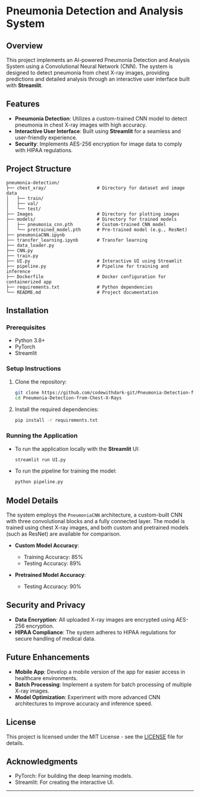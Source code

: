 # Pneumonia Detection and Analysis System

## Overview

[](Images/1.png)

This project implements an AI-powered Pneumonia Detection and Analysis System using a Convolutional Neural Network (CNN). The system is designed to detect pneumonia from chest X-ray images, providing predictions and detailed analysis through an interactive user interface built with **Streamlit**.

## Features

- **Pneumonia Detection**: Utilizes a custom-trained CNN model to detect pneumonia in chest X-ray images with high accuracy.
- **Interactive User Interface**: Built using **Streamlit** for a seamless and user-friendly experience.
- **Security**: Implements AES-256 encryption for image data to comply with HIPAA regulations.

## Project Structure

```
pneumonia-detection/
├── chest_xray/                   # Directory for dataset and image data          
│   ├── train/
│   ├── val/                   
│   └── test/
├── Images                        # Directory for plotting images                   
├── models/                       # Directory for trained models
│   ├── pneumonia_cnn.pth         # Custom-trained CNN model
│   └── pretrained_model.pth      # Pre-trained model (e.g., ResNet)
├── pneumoniaCNN.ipynb
├── transfer_learning.ipynb       # Transfer learning       
├── data_loader.py            
├── CNN.py                  
├── train.py                                        
├── UI.py                         # Interactive UI using Streamlit
├── pipeline.py                   # Pipeline for training and inference                  
├── Dockerfile                    # Docker configuration for containerized app
├── requirements.txt              # Python dependencies
└── README.md                     # Project documentation
```

## Installation

### Prerequisites

- Python 3.8+
- PyTorch
- Streamlit

### Setup Instructions

1. Clone the repository:

   ```bash
   git clone https://github.com/codewithdark-git/Pneumonia-Detection-from-Chest-X-Rays.git
   cd Pneumonia-Detection-from-Chest-X-Rays
   ```

2. Install the required dependencies:

   ```bash
   pip install -r requirements.txt
   ```

### Running the Application

- To run the application locally with the **Streamlit** UI:

  ```bash
  streamlit run UI.py
  ```

[](Images/2.png)

- To run the pipeline for training the model:
  
  ```bash
  python pipeline.py
  ```

## Model Details

[](Images/3.png)

The system employs the `PneumoniaCNN` architecture, a custom-built CNN with three convolutional blocks and a fully connected layer. The model is trained using chest X-ray images, and both custom and pretrained models (such as ResNet) are available for comparison.

[](Images/4.png)

- **Custom Model Accuracy**:
  - Training Accuracy: 85%
  - Testing Accuracy: 89%

- **Pretrained Model Accuracy**:
  - Testing Accuracy: 90%

## Security and Privacy

- **Data Encryption**: All uploaded X-ray images are encrypted using AES-256 encryption.
- **HIPAA Compliance**: The system adheres to HIPAA regulations for secure handling of medical data.

## Future Enhancements

- **Mobile App**: Develop a mobile version of the app for easier access in healthcare environments.
- **Batch Processing**: Implement a system for batch processing of multiple X-ray images.
- **Model Optimization**: Experiment with more advanced CNN architectures to improve accuracy and inference speed.

## License

This project is licensed under the MIT License - see the [LICENSE](LICENSE) file for details.

## Acknowledgments

- PyTorch: For building the deep learning models.
- Streamlit: For creating the interactive UI.

---
